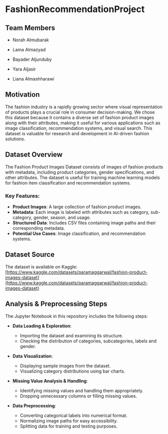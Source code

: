 # FashionRecommendationProject

## Team Members
- Norah Almubarak

- Lama Almazyad

- Bayader Aljunduby

- Yara Aljasir

- Liana Almashharawi


## Motivation
The fashion industry is a rapidly growing sector where visual representation of products plays a crucial role in consumer decision-making. We chose this dataset because it contains a diverse set of fashion product images along with their attributes, making it useful for various applications such as image classification, recommendation systems, and visual search. This dataset is valuable for research and development in AI-driven fashion solutions.

## Dataset Overview
The Fashion Product Images Dataset consists of images of fashion products with metadata, including product categories, gender specifications, and other attributes. The dataset is useful for training machine learning models for fashion item classification and recommendation systems.

### Key Features:
- **Product Images**: A large collection of fashion product images.
- **Metadata**: Each image is labeled with attributes such as category, sub-category, gender, season, and usage.
- **Structured Data**: Includes CSV files containing image paths and their corresponding metadata.
- **Potential Use Cases**: Image classification, and recommendation systems.

## Dataset Source
The dataset is available on Kaggle:
[https://www.kaggle.com/datasets/paramaggarwal/fashion-product-images-dataset](https://www.kaggle.com/datasets/paramaggarwal/fashion-product-images-dataset)

## Analysis & Preprocessing Steps
The Jupyter Notebook in this repository includes the following steps:

- **Data Loading & Exploration**:
   - Importing the dataset and examining its structure.
   - Checking the distribution of categories, subcategories, labels and gender.

- **Data Visualization**:
   - Displaying sample images from the dataset.
   - Visualizing category distributions using bar charts.
   
- **Missing Value Analysis & Handling**:
   - Identifying missing values and handling them appropriately.
   - Dropping unnecessary columns or filling missing values.

- **Data Preprocessing**:
   - Converting categorical labels into numerical format.
   - Normalizing image paths for easy accessibility.
   - Splitting data for training and testing purposes.





